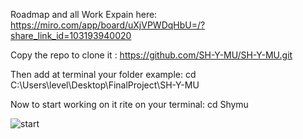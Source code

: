 Roadmap and all Work Expain here:
https://miro.com/app/board/uXjVPWDqHbU=/?share_link_id=103193940020


Copy the repo to clone it : https://github.com/SH-Y-MU/SH-Y-MU.git

Then add at terminal your folder example: cd C:\Users\level\Desktop\FinalProject\SH-Y-MU

Now to start working on it rite on your terminal:  cd Shymu


![start](https://user-images.githubusercontent.com/104593484/191006262-66dde5d9-0f72-46b0-8c01-2b7b848fac9f.png)
